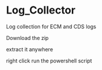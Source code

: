 # Log_Collector
Log collection for ECM and CDS logs

Download the zip

extract it anywhere

right click run the powershell script
